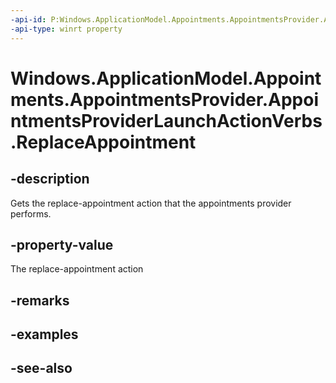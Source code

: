 ----api-id: P:Windows.ApplicationModel.Appointments.AppointmentsProvider.AppointmentsProviderLaunchActionVerbs.ReplaceAppointment
-api-type: winrt property
---<!-- Property syntaxpublic string ReplaceAppointment { get; }--># Windows.ApplicationModel.Appointments.AppointmentsProvider.AppointmentsProviderLaunchActionVerbs.ReplaceAppointment## -descriptionGets the replace-appointment action that the appointments provider performs.## -property-valueThe replace-appointment action## -remarks## -examples## -see-also
